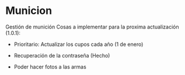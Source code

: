 # Municion
Gestión de munición
Cosas a implementar para la proxima actualización (1.0.1):

- Prioritario: Actualizar los cupos cada año (1 de enero)

- Recuperación de la contraseña (Hecho)

- Poder hacer fotos a las armas
